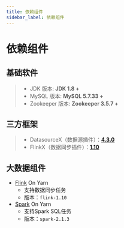 ```yaml
---
title: 依赖组件
sidebar_label: 依赖组件
---
```

# 依赖组件
## 基础软件
> -   JDK 版本: **JDK 1.8 +**
> -   MySQL 版本: **MySQL 5.7.33 +**
> -   Zookeeper 版本: **Zookeeper 3.5.7 +**

## 三方框架
>- DatasourceX（数据源插件）：[**4.3.0**](https://github.com/DTStack/DatasourceX/releases/tag/v4.3.0)
>- FlinkX（数据同步插件）：[**1.10**](https://github.com/DTStack/flinkx/releases/tag/1.10.5)

## 大数据组件
* [Flink](https://flink.apache.org/)  On Yarn
    * 支持数据同步任务
    * 版本：`flink-1.10`
* [Spark](https://spark.apache.org/)  On Yarn
    * 支持Spark SQL任务
    * 版本：`spark-2.1.3`
